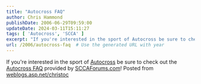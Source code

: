 ```yaml
---
title: "Autocross FAQ"
author: Chris Hammond
publishDate: 2006-06-29T09:59:00
updateDate: 2024-03-11T15:11:27
tags: [ 'Autocross', 'SCCA' ]
excerpt: "If you're interested in the sport of Autocross be sure to check out the Autocross FAQ provided by SCCAForums.com! Posted from..."
url: /2006/autocross-faq  # Use the generated URL with year
---
```

If you're interested in the sport of <A href="https://sccaforums.com/programs/autocross/autocross.aspx">Autocross</A> be sure to check out the <A href="https://sccaforums.com/programs/autocross/faq.aspx">Autocross FAQ</A> provided by <A href="https://sccaforums.com/">SCCAForums.com</A>! Posted from <A href="https://weblogs.asp.net/christoc/">weblogs.asp.net/christoc</a>
